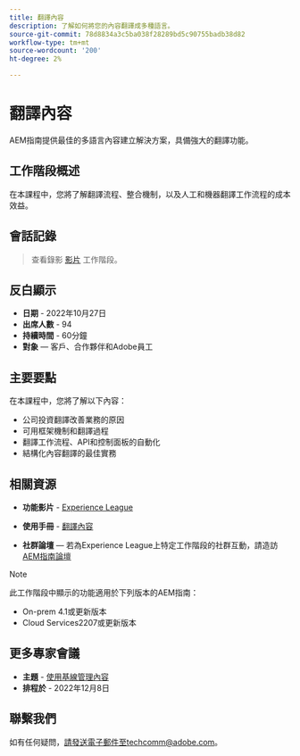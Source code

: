 ```yaml
---
title: 翻譯內容
description: 了解如何將您的內容翻譯成多種語言。
source-git-commit: 78d8834a3c5ba038f28289bd5c90755badb38d82
workflow-type: tm+mt
source-wordcount: '200'
ht-degree: 2%

---
```


# 翻譯內容

AEM指南提供最佳的多語言內容建立解決方案，具備強大的翻譯功能。

## 工作階段概述

在本課程中，您將了解翻譯流程、整合機制，以及人工和機器翻譯工作流程的成本效益。

## 會話記錄

>查看錄影 [影片](https://video.tv.adobe.com/v/3414140/translation-aem-guides?quality=12&learn=on) 工作階段。

## 反白顯示

- **日期** - 2022年10月27日
- **出席人數** - 94
- **持續時間** - 60分鐘
- **對象**  — 客戶、合作夥伴和Adobe員工

## 主要要點

在本課程中，您將了解以下內容：
- 公司投資翻譯改善業務的原因
- 可用框架機制和翻譯過程
- 翻譯工作流程、API和控制面板的自動化
- 結構化內容翻譯的最佳實務

## 相關資源

- **功能影片** -  [Experience League](https://experienceleague.adobe.com/docs/experience-manager-guides-learn/videos/advanced-user-guide/overview.html?lang=en)

- **使用手冊** - [翻譯內容](https://help.adobe.com/en_US/xml-documentation-for-adobe-experience-manager/index.html#t=DXML-master-map%2Ftranslation.html)

- **社群論壇**  — 若為Experience League上特定工作階段的社群互動，請造訪 [AEM指南論壇](https://experienceleaguecommunities.adobe.com/t5/experience-manager-guides/bd-p/xml-documentation-discussions)

>[!NOTE]
>
> 此工作階段中顯示的功能適用於下列版本的AEM指南：
> - On-prem 4.1或更新版本
> - Cloud Services2207或更新版本


## 更多專家會議

- **主題** - [使用基線管理內容](baselines-dec22.md)
- **排程於** - 2022年12月8日

## 聯繫我們

如有任何疑問，請發送電子郵件至techcomm@adobe.com。